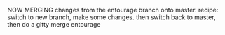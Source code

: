 NOW MERGING changes from the entourage branch onto master.
recipe: switch to new branch, make some changes.
then switch back to master, then do a gitty merge entourage
